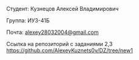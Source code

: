 Студент: Кузнецов Алексей Владимирович

Группа: ИУ3-41Б

Почта: alexey28032004@gmail.com

Ссылка на репозиторий с заданиями 2,3 https://github.com/AlexeyKuznets0v/DZ/tree/new1

